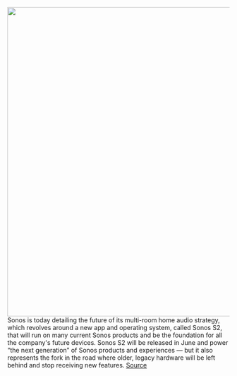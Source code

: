 <img src='https://cdn.vox-cdn.com/thumbor/XszHaskDa29ABdN7FqYDyS3kQw4=/0x0:1120x747/1200x800/filters:focal(473x216:651x394)/cdn.vox-cdn.com/uploads/chorus_image/image/66511728/dseifert_190915_3647_0001.0.jpg' width='700px' /><br/>
Sonos is today detailing the future of its multi-room home audio strategy, which revolves around a new app and operating system, called Sonos S2, that will run on many current Sonos products and be the foundation for all the company's future devices. Sonos S2 will be released in June and power “the next generation” of Sonos products and experiences — but it also represents the fork in the road where older, legacy hardware will be left behind and stop receiving new features.
<a href='https://www.theverge.com/2020/3/17/21182164/sonos-s2-announced-app-operating-system-high-res-audio-dolby-atmos'> Source <a/>